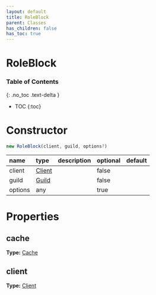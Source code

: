 ```yaml
---
layout: default
title: RoleBlock
parent: Classes
has_children: false
has_toc: true
---
```


# RoleBlock
### Table of Contents
{: .no_toc .text-delta }

- TOC
{:toc}
# Constructor
```js
new RoleBlock(client, guild, options?)
```

| name | type | description | optional | default |
|:-----|:-----|:------------|:---------|:--------|
| client | [Client](/classes/Client) |  | false |  |
| guild | [Guild](/classes/Guild) |  | false |  |
| options | any |  | true |  |

# Properties
## cache
**Type:** [Cache](/classes/Cache)

## client
**Type:** [Client](/classes/Client)

